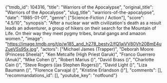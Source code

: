 {"tmdb_id": 104316, "title": "Warriors of the Apocalypse", "original_title": "Warriors of the Apocalypse", "slug_title": "warriors-of-the-apocalypse", "date": "1985-01-01", "genre": ["Science-Fiction / Action"], "score": "4.5/10", "synopsis": "After a nuclear war with civilization's death as a result leads an adventurer, a group of hikers on their search for the Mountain of Life. On their way they meet pygmy tribes, brutal gangs and amazon women.", "image": "https://image.tmdb.org/t/p/w185_and_h278_bestv2/fQ1ajVV80Vh20BmE4uZueVSs95x.jpg", "actors": ["Michael James (Trapper)", "Deborah Moore (Princess Sheela)", "Ken Metcalfe (High Priest Garuk)", "Franco Guerrero (Anuk)", "Mike Cohen ()", "Robert Marius ()", "David Brass ()", "Charlotte Cain ()", "Steve Rogers ((as Stephen Rogers))", "David Light ()", "Liza Baumann ()", "Florence Carvajal ()", "Kristine Erlandson ()"], "comments": [], "recommandations_id": [], "youtube_key": "notfound"}